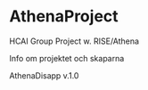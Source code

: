 # AthenaProject
HCAI Group Project w. RISE/Athena

Info om projektet och skaparna

AthenaDisapp v.1.0
